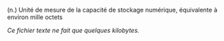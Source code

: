 (n.) Unité de mesure de la capacité de stockage numérique, équivalente à environ mille octets

*Ce fichier texte ne fait que quelques kilobytes.*